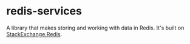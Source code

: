 # redis-services
A library that makes storing and working with data in Redis. It's built on [StackExchange.Redis](https://github.com/StackExchange/StackExchange.Redis).
